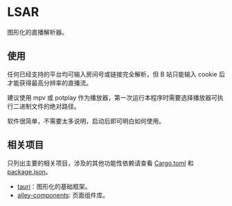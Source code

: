 # LSAR

图形化的直播解析器。

## 使用

任何已经支持的平台均可输入房间号或链接完全解析，但 B 站只能输入 cookie 后才能获得最高分辨率的直播流。

建议使用 mpv 或 potplay 作为播放器，第一次运行本程序时需要选择播放器可执行二进制文件的绝对路径。

软件很简单，不需要太多说明，启动后即可明白如何使用。

## 相关项目

只列出主要的相关项目，涉及的其他功能性依赖请查看 [Cargo.toml](https://github.com/alley-rs/lsar/blob/main/src-tauri/Cargo.toml) 和 [package.json](https://github.com/alley-rs/lsar/blob/main/package.json)。

- [tauri](https://github.com/tauri-apps/tauri)：图形化的基础框架。
- [alley-components](https://github.com/alley-rs/alley-components): 页面组件库。
